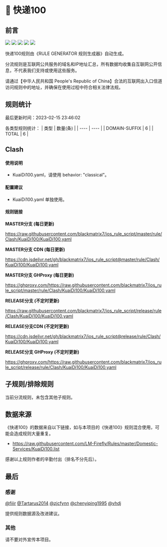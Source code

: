 # 🧸 快递100

## 前言

![](https://shields.io/badge/-移除重复规则-ff69b4) ![](https://shields.io/badge/-DOMAIN与DOMAIN--SUFFIX合并-green) ![](https://shields.io/badge/-DOMAIN--SUFFIX间合并-critical) ![](https://shields.io/badge/-DOMAIN--SUFFIX与DOMAIN--KEYWORD合并-blue) ![](https://shields.io/badge/-IP--CIDR(6)合并-blueviolet) 

快递100规则由《RULE GENERATOR 规则生成器》自动生成。

分流规则是互联网公共服务的域名和IP地址汇总，所有数据均收集自互联网公开信息，不代表我们支持或使用这些服务。

请通过【中华人民共和国 People's Republic of China】合法的互联网出入口信道访问规则中的地址，并确保在使用过程中符合相关法律法规。

## 规则统计

最后更新时间：2023-02-15 23:46:02

各类型规则统计：
| 类型 | 数量(条)  | 
| ---- | ----  |
| DOMAIN-SUFFIX | 6  | 
| TOTAL | 6  | 


## Clash 

#### 使用说明
- KuaiDi100.yaml，请使用 behavior: "classical"。

#### 配置建议
- KuaiDi100.yaml 单独使用。

#### 规则链接
**MASTER分支 (每日更新)**

https://raw.githubusercontent.com/blackmatrix7/ios_rule_script/master/rule/Clash/KuaiDi100/KuaiDi100.yaml

**MASTER分支 CDN (每日更新)**

https://cdn.jsdelivr.net/gh/blackmatrix7/ios_rule_script@master/rule/Clash/KuaiDi100/KuaiDi100.yaml

**MASTER分支 GHProxy (每日更新)**

https://ghproxy.com/https://raw.githubusercontent.com/blackmatrix7/ios_rule_script/master/rule/Clash/KuaiDi100/KuaiDi100.yaml

**RELEASE分支 (不定时更新)**

https://raw.githubusercontent.com/blackmatrix7/ios_rule_script/release/rule/Clash/KuaiDi100/KuaiDi100.yaml

**RELEASE分支CDN (不定时更新)**

https://cdn.jsdelivr.net/gh/blackmatrix7/ios_rule_script@release/rule/Clash/KuaiDi100/KuaiDi100.yaml

**RELEASE分支 GHProxy (不定时更新)**

https://ghproxy.com/https://raw.githubusercontent.com/blackmatrix7/ios_rule_script/release/rule/Clash/KuaiDi100/KuaiDi100.yaml

## 子规则/排除规则


当前分流规则，未包含其他子规则。

## 数据来源

《快递100》的数据来自以下链接，如与本项目的《快递100》规则混合使用，可能会造成规则大量重复。

- https://raw.githubusercontent.com/LM-Firefly/Rules/master/Domestic-Services/KuaiDi100.list


感谢以上规则作者的辛勤付出（排名不分先后）。

## 最后

### 感谢

[@fiiir](https://github.com/fiiir) [@Tartarus2014](https://github.com/Tartarus2014) [@zjcfynn](https://github.com/zjcfynn) [@chenyiping1995](https://github.com/chenyiping1995) [@vhdj](https://github.com/vhdj)

提供规则数据源及改进建议。

### 其他

请不要对外宣传本项目。